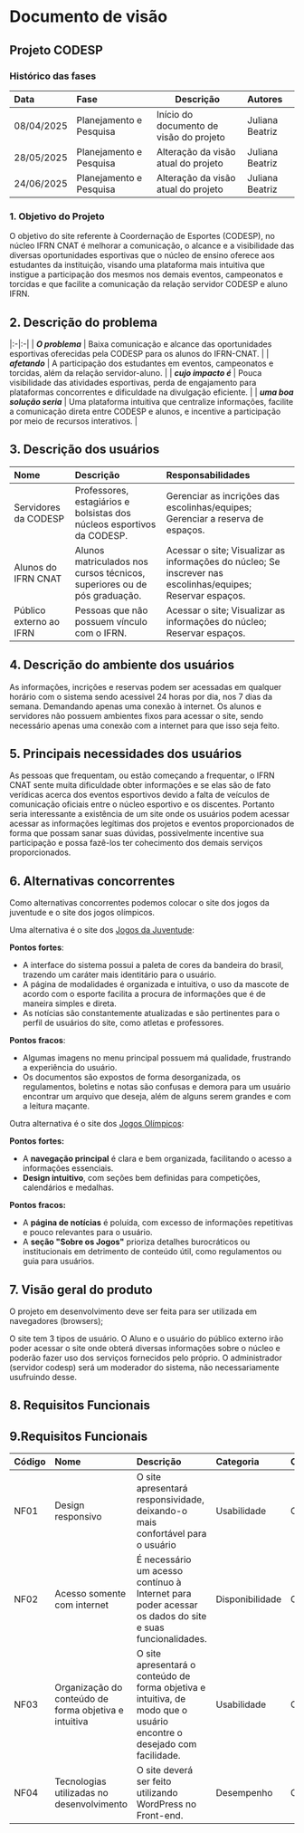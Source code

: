 # Documento de visão

## Projeto CODESP

### Histórico das fases

|  Data  | Fase | Descrição | Autores |
|:-------|:-----|----------|:------|
| 08/04/2025 | Planejamento e Pesquisa | Início do documento de visão do projeto  | Juliana Beatriz |
| 28/05/2025 | Planejamento e Pesquisa | Alteração da visão atual do projeto  | Juliana Beatriz |
| 24/06/2025 | Planejamento e Pesquisa | Alteração da visão atual do projeto  | Juliana Beatriz |

### 1. Objetivo do Projeto 

O objetivo do site referente à Coordernação de Esportes (CODESP), no núcleo IFRN CNAT é melhorar a comunicação, o alcance e a visibilidade das diversas oportunidades esportivas que o núcleo de ensino oferece aos estudantes da instituição, visando uma plataforma mais intuitiva que instigue a participação dos mesmos nos demais eventos, campeonatos e torcidas e que facilite a comunicação da relação servidor CODESP e aluno IFRN. 

## 2. Descrição do problema 
|:-|:-|
| **_O problema_** | Baixa comunicação e alcance das oportunidades esportivas oferecidas pela CODESP para os alunos do IFRN-CNAT. | 
| **_afetando_** | A participação dos estudantes em eventos, campeonatos e torcidas, além da relação servidor-aluno. |
| **_cujo impacto é_** | Pouca visibilidade das atividades esportivas, perda de engajamento para plataformas concorrentes e dificuldade na divulgação eficiente. |
| **_uma boa solução seria_** | Uma plataforma intuitiva que centralize informações, facilite a comunicação direta entre CODESP e alunos, e incentive a participação por meio de recursos interativos. |

## 3. Descrição dos usuários
| Nome | Descrição | Responsabilidades |
|:- |:- |:- |
| Servidores da CODESP | Professores, estagiários e bolsistas dos núcleos esportivos da CODESP. | Gerenciar as incrições das escolinhas/equipes; Gerenciar a reserva de espaços. |
| Alunos do IFRN CNAT | Alunos matriculados nos cursos técnicos, superiores ou de pós graduação. | Acessar o site; Visualizar as informações do núcleo; Se inscrever nas escolinhas/equipes; Reservar espaços. |
| Público externo ao IFRN | Pessoas que não possuem vínculo com o IFRN. | Acessar o site; Visualizar as informações do núcleo; Reservar espaços. |


## 4. Descrição do ambiente dos usuários 

As informações, incrições e reservas podem ser acessadas em qualquer horário com o sistema sendo acessivel 24 horas por dia, nos 7 dias da semana. Demandando apenas uma conexão à internet. Os alunos e servidores não possuem ambientes fixos para acessar o site, sendo necessário apenas uma conexão com a internet para que isso seja feito.

## 5. Principais necessidades dos usuários

As pessoas que frequentam, ou estão começando a frequentar, o IFRN CNAT sente muita dificuldade obter informações e se elas são de fato verídicas acerca dos eventos esportivos devido a falta de veículos de comunicação oficiais entre o núcleo esportivo e os discentes. 
Portanto seria interessante a existência de um site onde os usuários podem acessar acessar as informações legítimas dos projetos e eventos proporcionados de forma que possam sanar suas dúvidas, possivelmente incentive sua participação e possa fazê-los ter cohecimento dos demais serviços proporcionados.


## 6. Alternativas concorrentes

Como alternativas concorrentes podemos colocar o site dos jogos da juventude e o site dos jogos olímpicos.

Uma alternativa é o site dos [Jogos da Juventude](https://jogosdajuventude.org.br):

**Pontos fortes**:

- A interface do sistema possui a paleta de cores da bandeira do brasil, trazendo um caráter mais identitário para o usuário.
- A página de modalidades é organizada e intuitiva, o uso da mascote de acordo com o esporte facilita a procura de informações que é de maneira simples e direta.
- As notícias são constantemente atualizadas e são pertinentes para o perfil de usuários do site, como atletas e professores.

**Pontos fracos**:

- Algumas imagens no menu principal possuem má qualidade, frustrando a experiência do usuário.
- Os documentos são expostos de forma desorganizada, os regulamentos, boletins e notas são confusas e demora para um usuário encontrar um arquivo que deseja, além de alguns serem grandes e com a leitura maçante.

Outra alternativa é o site dos [Jogos Olímpicos](https://jogosdajuventude.org.br):

**Pontos fortes:**

- A **navegação principal** é clara e bem organizada, facilitando o acesso a informações essenciais.
- **Design intuitivo**, com seções bem definidas para competições, calendários e medalhas.

**Pontos fracos:**

- A **página de notícias** é poluída, com excesso de informações repetitivas e pouco relevantes para o usuário.
- A **seção "Sobre os Jogos"** prioriza detalhes burocráticos ou institucionais em detrimento de conteúdo útil, como regulamentos ou guia para usuários.



## 7.	Visão geral do produto

O projeto em desenvolvimento deve ser feita para ser utilizada em navegadores (browsers);

O site tem 3 tipos de usuário. O Aluno e o usuário do público externo irão poder acessar o site onde obterá diversas informações sobre o núcleo e poderão fazer uso dos serviços fornecidos pelo próprio. O administrador (servidor codesp) será um moderador do sistema, não necessariamente usufruindo desse.

## 8. Requisitos Funcionais

## 9.Requisitos Funcionais

| Código | Nome | Descrição | Categoria | Classificação |
|:---  |:--- |:--- |:--- |:--- |
| NF01 | Design responsivo | O site apresentará responsividade, deixando-o mais confortável para o usuário | Usabilidade | Obrigatório |
| NF02 | Acesso somente com internet | É necessário um acesso contínuo à Internet para poder acessar os dados do site e suas funcionalidades. | Disponibilidade | Obrigatório |
| NF03 | Organização do conteúdo de forma objetiva e intuitiva | O site apresentará o conteúdo de forma objetiva e intuitiva, de modo que o usuário encontre o desejado com facilidade. | Usabilidade | Obrigatório |
| NF04 | Tecnologias utilizadas no desenvolvimento | O site deverá ser feito utilizando WordPress no Front-end. | Desempenho | Obrigatório |

